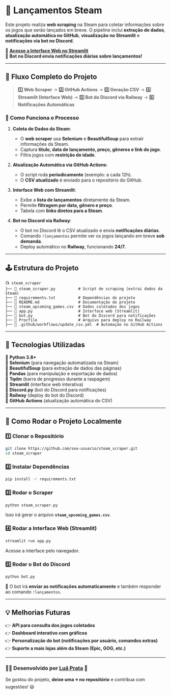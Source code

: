 # 🚀 Lançamentos Steam

Este projeto realiza **web scraping** na Steam para coletar informações sobre os jogos que serão lançados em breve. O pipeline inclui **extração de dados**, **atualização automática no GitHub**, **visualização no Streamlit** e **notificações via bot no Discord**.

🔗 **[Acesse a Interface Web no Streamlit](https://luaprata-steamlancamentos.streamlit.app/)**  
🤖 **Bot no Discord envia notificações diárias sobre lançamentos!**

---

## 📌 Fluxo Completo do Projeto
> **1️⃣ Web Scraper** → **2️⃣ GitHub Actions** → **3️⃣ Geração CSV** → **4️⃣ Streamlit (Interface Web)** → **5️⃣ Bot do Discord via Railway** → **6️⃣ Notificações Automáticas**

### 🔄 Como Funciona o Processo
1. **Coleta de Dados da Steam**:  
   - O **web scraper** usa **Selenium** e **BeautifulSoup** para extrair informações da Steam.
   - Captura **título, data de lançamento, preço, gêneros e link do jogo**.
   - Filtra jogos com **restrição de idade**.

2. **Atualização Automática via GitHub Actions**:  
   - O script roda **periodicamente** (exemplo: a cada 12h).  
   - O **CSV atualizado** é enviado para o repositório do GitHub.  

3. **Interface Web com Streamlit**:  
   - Exibe a **lista de lançamentos** diretamente da Steam.  
   - Permite **filtragem por data, gênero e preço**.
   - Tabela com **links diretos para a Steam**.

4. **Bot no Discord via Railway**:  
   - O bot no Discord lê o CSV atualizado e envia **notificações diárias**.  
   - Comando `!lançamentos` permite ver os jogos lançando em breve **sob demanda**.  
   - Deploy automático no **Railway**, funcionando **24/7**.

---

## 🕹️ Estrutura do Projeto
```
📺 steam_scraper
├── 📝 steam_scraper.py          # Script de scraping (extrai dados da Steam)
├── 📝 requirements.txt          # Dependências do projeto
├── 📝 README.md                 # Documentação do projeto
├── 📝 steam_upcoming_games.csv  # Dados coletados dos jogos
├── 📝 app.py                    # Interface web (Streamlit)
├── 📝 bot.py                    # Bot do Discord para notificações
├── 📝 Procfile                  # Arquivo para deploy no Railway
├── 📝 .github/workflows/update_csv.yml  # Automação no GitHub Actions
```

---

## 🚀 Tecnologias Utilizadas
🔹 **Python 3.8+**  
🔹 **Selenium** (para navegação automatizada na Steam)  
🔹 **BeautifulSoup** (para extração de dados das páginas)  
🔹 **Pandas** (para manipulação e exportação de dados)  
🔹 **Tqdm** (barra de progresso durante a raspagem)  
🔹 **Streamlit** (interface web interativa)  
🔹 **Discord.py** (bot do Discord para notificações)  
🔹 **Railway** (deploy do bot do Discord)  
🔹 **GitHub Actions** (atualização automática do CSV)  

---

## 🔧 Como Rodar o Projeto Localmente
### 1️⃣ Clonar o Repositório
```sh
git clone https://github.com/seu-usuario/steam_scraper.git
cd steam_scraper
```

### 2️⃣ Instalar Dependências
```sh
pip install -r requirements.txt
```

### 3️⃣ Rodar o Scraper
```sh
python steam_scraper.py
```
Isso irá gerar o arquivo **`steam_upcoming_games.csv`**.

### 4️⃣ Rodar a Interface Web (Streamlit)
```sh
streamlit run app.py
```
Acesse a interface pelo navegador.

### 5️⃣ Rodar o Bot do Discord
```sh
python bot.py
```
🔔 O bot irá **enviar as notificações automaticamente** e também responder ao comando `!lançamentos`.

---

## 💡 Melhorias Futuras
👉 **API para consulta dos jogos coletados**  
👉 **Dashboard interativo com gráficos**  
👉 **Personalização do bot (notificações por usuário, comandos extras)**  
👉 **Suporte a mais lojas além da Steam (Epic, GOG, etc.)**  

---

### 👨‍💻 Desenvolvido por [Luã Prata](https://github.com/luaprata) 🚀  
Se gostou do projeto, **deixe uma ⭐ no repositório** e contribua com sugestões! 😃  
```
